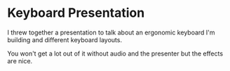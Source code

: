 # Keyboard Presentation

I threw together a presentation to talk about an ergonomic keyboard I'm building and different keyboard layouts.

You won't get a lot out of it without audio and the presenter but the effects are nice.
